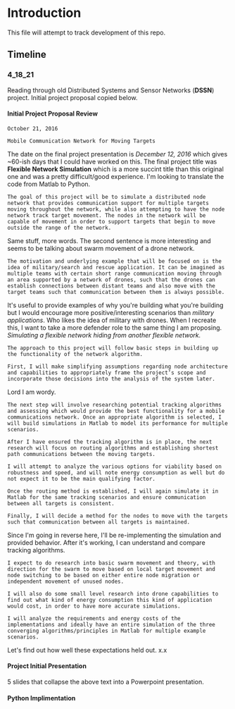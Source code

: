 # Introduction

This file will attempt to track development of this repo.

## Timeline

### 4_18_21

Reading through old Distributed Systems and Sensor Networks (**DSSN**) project. Initial project proposal copied below.

#### Initial Project Proposal Review

```
October 21, 2016

Mobile Communication Network for Moving Targets
```

The date on the final project presentation is *December 12, 2016* which gives ~60-ish days that I could have worked on this. The final project title was **Flexible Network Simulation** which is a more succint title than this original one and was a pretty difficult/good experience. I'm looking to translate the code from Matlab to Python.

```
The goal of this project will be to simulate a distributed node network that provides communication support for multiple targets moving throughout the network, while also attempting to have the node network track target movement. The nodes in the network will be capable of movement in order to support targets that begin to move outside the range of the network.
```

Same stuff, more words. The second sentence is more interesting and seems to be talking about swarm movement of a drone network.

```
The motivation and underlying example that will be focused on is the idea of military/search and rescue application. It can be imagined as multiple teams with certain short range communication moving through an area supported by a network of drones, such that the drones can establish connections between distant teams and also move with the target teams such that communication between them is always possible.
```

It's useful to provide examples of why you're building what you're building but I would encourage more positive/interesting scenarios than *military applications*. Who likes the idea of military with drones. When I recreate this, I want to take a more defender role to the same thing I am proposing. *Simulating a flexible network hiding from another flexible network.*

```
The approach to this project will follow basic steps in building up the functionality of the network algorithm. 

First, I will make simplifying assumptions regarding node architecture and capabilities to appropriately frame the project’s scope and incorporate those decisions into the analysis of the system later. 
```

Lord I am wordy.

```
The next step will involve researching potential tracking algorithms and assessing which would provide the best functionality for a mobile communications network. Once an appropriate algorithm is selected, I will build simulations in Matlab to model its performance for multiple scenarios. 

After I have ensured the tracking algorithm is in place, the next research will focus on routing algorithms and establishing shortest path communications between the moving targets.

I will attempt to analyze the various options for viability based on robustness and speed, and will note energy consumption as well but do not expect it to be the main qualifying factor. 

Once the routing method is established, I will again simulate it in Matlab for the same tracking scenarios and ensure communication between all targets is consistent. 

Finally, I will decide a method for the nodes to move with the targets such that communication between all targets is maintained. 
```

Since I'm going in reverse here, I'll be re-implementing the simulation and provided behavior. After it's working, I can understand and compare tracking algorithms.

```
I expect to do research into basic swarm movement and theory, with direction for the swarm to move based on local target movement and node switching to be based on either entire node migration or independent movement of unused nodes. 

I will also do some small level research into drone capabilities to find out what kind of energy consumption this kind of application would cost, in order to have more accurate simulations. 

I will analyze the requirements and energy costs of the implementations and ideally have an entire simulation of the three converging algorithms/principles in Matlab for multiple example scenarios.
```

Let's find out how well these expectations held out. x.x

#### Project Initial Presentation

5 slides that collapse the above text into a Powerpoint presentation.

#### Python Implimentation